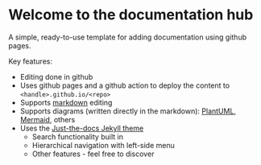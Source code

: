 # Welcome to the documentation hub

A simple, ready-to-use template for adding documentation using github pages.

Key features:
* Editing done in github
* Uses github pages and a github action to deploy the content to `<handle>.github.io/<repo>`  
* Supports [markdown](https://markdown-tutorials.readthedocs.io/en/latest/gfm_cheat_sheet/) editing
* Supports diagrams (written directly in the markdown): [PlantUML](https://plantuml.com), [Mermaid](https://mermaid-js.github.io/mermaid), others
* Uses the [Just-the-docs Jekyll theme](https://pmarsceill.github.io/just-the-docs)
  * Search functionality built in
  * Hierarchical navigation with left-side menu
  * Other features - feel free to discover
